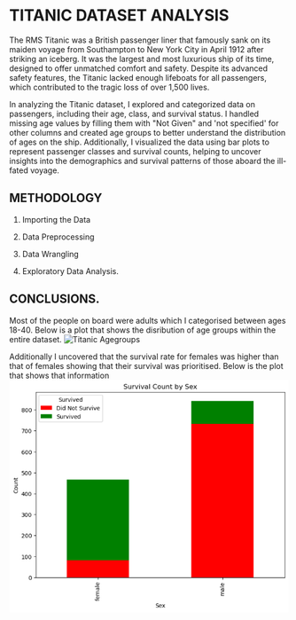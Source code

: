 # TITANIC DATASET ANALYSIS
The RMS Titanic was a British passenger liner that famously sank on its maiden voyage from Southampton to New York City in April 1912 after striking an iceberg. It was the largest and most luxurious ship of its time, designed to offer unmatched comfort and safety. Despite its advanced safety features, the Titanic lacked enough lifeboats for all passengers, which contributed to the tragic loss of over 1,500 lives.

In analyzing the Titanic dataset, I explored and categorized data on passengers, including their age, class, and survival status. I handled missing age values by filling them with "Not Given"  and 'not specified' for other columns and created age groups to better understand the distribution of ages on the ship. Additionally, I visualized the data using bar plots to represent passenger classes and survival counts, helping to uncover insights into the demographics and survival patterns of those aboard the ill-fated voyage.

## METHODOLOGY
1. Importing the Data

2. Data Preprocessing

3. Data Wrangling

4. Exploratory Data Analysis.

## CONCLUSIONS.
Most of the people on board were adults which I categorised between ages 18-40. Below is a plot that shows the disribution of age groups within the entire dataset.
![Titanic Agegroups](Agegroups.png)

Additionally I uncovered that the survival rate for females was higher than that of females showing that their survival was prioritised. Below is the plot that shows that information
![Titanic Survival Rates](Titanic%20Survival%20Rates.png)


